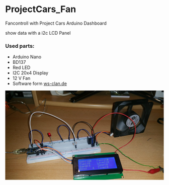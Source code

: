 # ProjectCars_Fan

Fancontroll with Project Cars Arduino Dashboard

show data with a i2c LCD Panel

### Used parts:

- Arduino Nano
- BD137
- Red LED
- I2C 20x4 Display
- 12 V Fan
- Software form [ws-clan.de](http://ws-clan.de/pc_dash/)

![Bild](https://raw.githubusercontent.com/ToWipf/ProjectCars_Fan/master/index.jpg)
